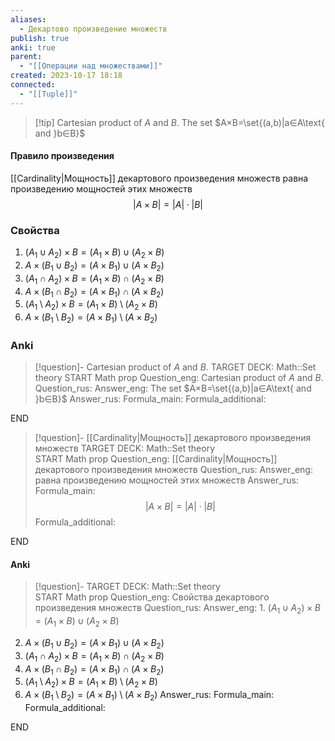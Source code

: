 ```yaml
---
aliases:
  - Декартово произведение множеств
publish: true
anki: true
parent:
  - "[[Операции над множествами]]"
created: 2023-10-17 18:18
connected:
  - "[[Tuple]]"
---
```


> [!tip] Cartesian product of $A$ and $B$.
The set $A×B=\set{(a,b)|a∈A\text{ and }b∈B}$



#### Правило произведения
[[Cardinality|Мощность]] декартового произведения множеств равна произведению мощностей этих множеств
$$|A \times B | = |A| \cdot |B|$$

### Свойства
1. $(A_1 \cup A_2) \times B = (A_1 \times B) \cup (A_2 \times B)$
2. $A \times (B_1 \cup B_2) = (A \times B_1) \cup (A \times B_2)$
3. $(A_1 \cap A_2) \times B = (A_1 \times B) \cap (A_2 \times B)$
4. $A \times (B_1 \cap B_2) = (A \times B_1) \cap (A \times B_2)$
5. $(A_1 \setminus A_2) \times B = (A_1 \times B) \setminus (A_2 \times B)$
6. $A \times (B_1 \setminus B_2) = (A \times B_1) \setminus (A \times B_2)$


### Anki
> [!question]- Cartesian product of $A$ and $B$.
TARGET DECK: Math::Set theory 
START
Math prop
Question_eng: Cartesian product of $A$ and $B$.
Question_rus: 
Answer_eng: The set $A×B=\set{(a,b)|a∈A\text{ and }b∈B}$
Answer_rus: 
Formula_main: 
Formula_additional:
<!--ID: 1699126600775-->
END

> [!question]- [[Cardinality|Мощность]] декартового произведения множеств
TARGET DECK: Math::Set theory   
START
Math prop
Question_eng: [[Cardinality|Мощность]] декартового произведения множеств
Question_rus: 
Answer_eng: равна произведению мощностей этих множеств
Answer_rus: 
Formula_main: $$|A \times B | = |A| \cdot |B|$$
Formula_additional:
<!--ID: 1699126600788-->
END

#### Anki
> [!question]-
TARGET DECK: Math::Set theory  
START
Math prop
Question_eng: Свойства декартового произведения множеств
Question_rus: 
Answer_eng: 1. $(A_1 \cup A_2) \times B = (A_1 \times B) \cup (A_2 \times B)$
2. $A \times (B_1 \cup B_2) = (A \times B_1) \cup (A \times B_2)$
3. $(A_1 \cap A_2) \times B = (A_1 \times B) \cap (A_2 \times B)$
4. $A \times (B_1 \cap B_2) = (A \times B_1) \cap (A \times B_2)$
5. $(A_1 \setminus A_2) \times B = (A_1 \times B) \setminus (A_2 \times B)$
6. $A \times (B_1 \setminus B_2) = (A \times B_1) \setminus (A \times B_2)$
Answer_rus: 
Formula_main: 
Formula_additional:
<!--ID: 1705775628748-->
END